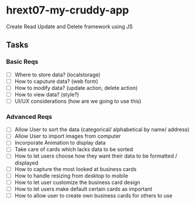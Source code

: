 # hrext07-my-cruddy-app
Create Read Update and Delete framework using JS


## Tasks

### Basic Reqs
- [ ] Where to store data? (localstorage)
- [ ] How to caputure data? (web form)
- [ ] How to modify data? (update action, delete action)
- [ ] How to view data? (style?)
- [ ] UI/UX considerations (how are we going to use this)

### Advanced Reqs
- [ ] Allow User to sort the data (categorical/ alphabetical by name/ address)
- [ ] Allow User to import images from computer 
- [ ] Incorporate Animation to display data
- [ ] Take care of cards which lacks data to be sorted
- [ ] How to let users choose how they want their data to be formatted / displayed
- [ ] How to capture the most looked at business cards
- [ ] How to handle resizing from desktop to mobile
- [ ] How to let user customize the business card design
- [ ] How to let users make default certain cards as important
- [ ] How to allow user to create own business cards for others to use